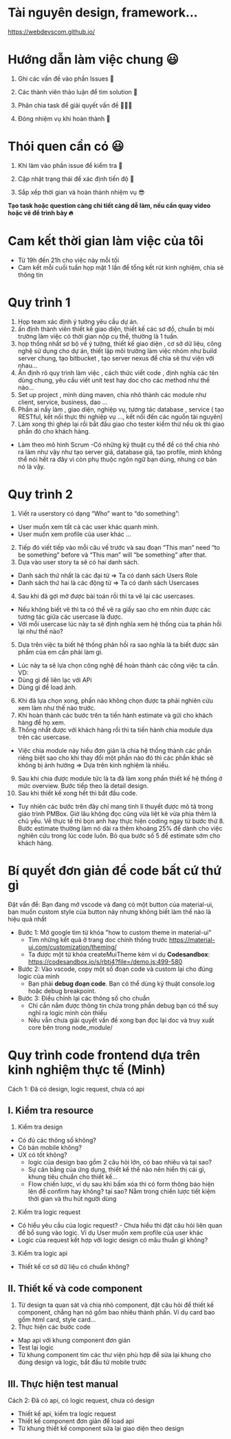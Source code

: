 # Tài nguyên design, framework...

https://webdevscom.github.io/

# Hướng dẫn làm việc chung 😃

1. Ghi các vấn đề vào phần Issues 🤖

2. Các thành viên thảo luận để tìm solution 🚀

3. Phân chia task để giải quyết vấn đề 👨🏽‍💻

4. Đóng nhiệm vụ khi hoàn thành 💫

# Thói quen cần có 😃

1. Khi làm vào phần issue để kiểm tra 🎰

2. Cập nhật trạng thái để xác định tiến độ 🎯

3. Sắp xếp thời gian và hoàn thành nhiệm vụ 😎

**Tạo task hoặc question càng chi tiết càng dễ làm, nếu cần quay video hoặc vẽ để trình bày 🔥**

# Cam kết thời gian làm việc của tôi

- Từ 19h đến 21h cho việc này mỗi tối
- Cam kết mỗi cuối tuần họp mặt 1 lần để tổng kết rút kinh nghiệm, chia sẻ thông tin

# Quy trình 1

1. Họp team xác định ý tưởng yêu cầu dự án.
2. ấn định thành viên thiết kế giao diện, thiết kế các sơ đồ, chuẩn bị môi trường làm việc có thời gian nộp cụ thể, thường là 1 tuần.
4. họp thống nhất sơ bộ về ý tưởng, thiết kế giao diện , cơ sở dữ liệu, công nghệ sử dụng cho dự án, thiết lập môi trường làm việc nhóm như build server chung, tạo bitbucket , tạo server nexus để chia sẽ thư viện với nhau…
4. Ấn định rõ quy trình làm việc , cách thức viết code , định nghĩa các tên dùng chung, yêu cầu viết unit test hay doc cho các method như thế nào…
5. Set up project , mình dùng maven, chia nhỏ thành các module như client, service, business, dao …
6. Phần ai nấy làm , giao diện, nghiệp vụ, tương tác database , service ( tạo RESTful, kết nối thực thi nghiệp vụ …, kết nối đến các nguồn tài nguyên)
7. Làm xong thì ghép lại rồi bắt đầu giao cho tester kiểm thử nếu ok thì giao phần đó cho khách hàng.
- Làm theo mô hình Scrum
-Có những kỹ thuật cụ thể để có thể chia nhỏ ra làm như vậy như tạo server giả, database giả, tạo profile, mình không thể nói hết ra đây vì còn phụ thuộc ngôn ngữ bạn dùng, nhưng cơ bản nó là vậy.

# Quy trình 2
1. Viết ra userstory có dạng “Who” want to “do something”:
- User muốn xem tất cả các user khác quanh mình.
- User muốn xem profile của user khác
…
2. Tiếp đó viết tiếp vào mỗi câu vế trước và sau đoạn “This man” need “to be something” before và “This man” will “be something” after that.
3. Dựa vào user story ta sẽ có hai danh sách.
- Danh sách thứ nhất là các đại từ => Ta có danh sách Users Role
- Danh sách thứ hai là các động từ => Ta có danh sách Usercases
4. Sau khi đã gợi mở được bài toán rồi thì ta vẽ lại các usercases.
- Nếu không biết vẽ thì ta có thể vẽ ra giấy sao cho em nhìn được các tương tác giữa các usercase là được.
- Với mỗi usercase lúc này ta sẽ định nghĩa xem hệ thống của ta phản hồi lại như thế nào?
5. Dựa trên việc ta biết hệ thống phản hồi ra sao nghĩa là ta biết được sản phẩm của em cần phải làm gì.
- Lúc này ta sẽ lựa chọn công nghệ để hoàn thành các công việc ta cần.
VD:
- Dùng gì để liên lạc với APi
- Dùng gì để load ảnh.
6. Khi đã lựa chọn xong, phần nào không chọn được ta phải nghiên cứu xem làm như thế nào trước.
7. Khi hoàn thành các bước trên ta tiến hành estimate và gửi cho khách hàng để họ xem.
8. Thống nhất được với khách hàng rồi thì ta tiến hành chia module dựa trên các usercase.
- Việc chia module này hiểu đơn giản là chia hệ thống thành các phần riêng biệt sao cho khi thay đổi một phần nào đó thì các phần khác sẽ không bị ảnh hưởng => Dựa trên kinh nghiệm là nhiều.
9. Sau khi chia được module tức là ta đã làm xong phần thiết kế hệ thống ở mức overview. Bước tiếp theo là detail design.
10. Sau khi thiết kế xong hết thì bắt đầu code.
- Tuy nhiên các bước trên đây chỉ mang tính lí thuyết được mô tả trong giáo trình PMBox. Giờ lâu không đọc cũng vừa liệt kê vừa phịa thêm là chủ yếu. Về thực tế thì bọn anh hay thực hiện coding ngay từ bước thứ 8. Bước estimate thường làm nó dài ra thêm khoảng 25% để dành cho việc nghiên cứu trong lúc code luôn. Bỏ qua bước số 5 để estimate sớm cho khách hàng.

# Bí quyết đơn giản để code bất cứ thứ gì

Đặt vấn đề: Bạn đang mở vscode và đang có một button của material-ui, bạn muốn custom style của button này nhưng không biết làm thế nào là hiệu quả nhất

- Bước 1: Mở google tìm từ khóa "how to custom theme in material-ui"
  - Tìm những kết quả ở trang doc chính thống trước https://material-ui.com/customization/theming/
  - Ta được một từ khóa createMuiTheme kèm ví dụ **Codesandbox**: https://codesandbox.io/s/rbtj4?file=/demo.js:499-580
- Bước 2: Vào vscode, copy một số đoạn code và custom lại cho đúng logic của mình
  - Bạn phải **debug đoạn code**. Bạn có thể dùng kỹ thuật console.log hoặc debug breakpoint. 
- Bước 3: Điều chỉnh lại các thông số cho chuẩn
  - Chỉ cần nắm được thông tin chứa trong phần debug bạn có thể suy nghĩ ra logic mình còn thiếu
  - Nếu vẫn chưa giải quyết vấn đề xong bạn đọc lại doc và truy xuất core bên trong node_module/
  
# Quy trình code frontend dựa trên kinh nghiệm thực tế (Minh)
Cách 1: Đã có design, logic request, chưa có api
## I. Kiểm tra resource
1. Kiểm tra design
- Có đủ các thông số không?
- Có bản mobile không?
- UX có tốt không?
  - logic của design bao gồm 2 câu hỏi lớn, có bao nhiêu và tại sao?
  - Sự cân bằng của ứng dụng, thiết kế thế nào nên hiển thị cái gì, khung tiêu chuẩn cho thiết kế...
  - Flow chiến lược, ví dụ sau khi bấm xóa thì có form thông báo hiện lên để confirm hay không? tại sao? Nằm trong chiến lược tiết kiệm thời gian và thu hút người dùng
2. Kiểm tra logic request
- Có hiểu yêu cầu của logic request? - Chưa hiểu thì đặt câu hỏi liên quan để bổ sung vào logic. Ví dụ User muốn xem profile của user khác
- Logic của request kết hợp với logic design có mâu thuẫn gì không?
3. Kiểm tra logic api
- Thiết kế cơ sở dữ liệu có chuẩn không?
## II. Thiết kế và code component
1. Từ design ta quan sát và chia nhỏ component, đặt câu hỏi để thiết kế component, chẳng hạn nó gồm bao nhiêu thành phần. Ví dụ card bao gồm html card, style card...
2. Thực hiện các bước code
- Map api với khung component đơn giản
- Test lại logic
- Từ khung component tìm các thư viện phù hợp để sửa lại khung cho đúng design và logic, bắt đầu từ mobile trước
## III. Thực hiện test manual


Cách 2: Đã có api, có logic request, chưa có design
- Thiết kế api, kiểm tra logic request
- Thiết kế component đơn giản để load api
- Từ khung thiết kế component sửa lại giao diện theo design

